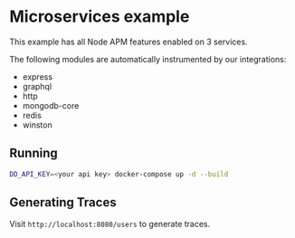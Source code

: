 # Microservices example

This example has all Node APM features enabled on 3 services.

The following modules are automatically instrumented by our integrations:

- express
- graphql
- http
- mongodb-core
- redis
- winston

## Running

```sh
DD_API_KEY=<your api key> docker-compose up -d --build
```

## Generating Traces

Visit `http://localhost:8080/users` to generate traces.
